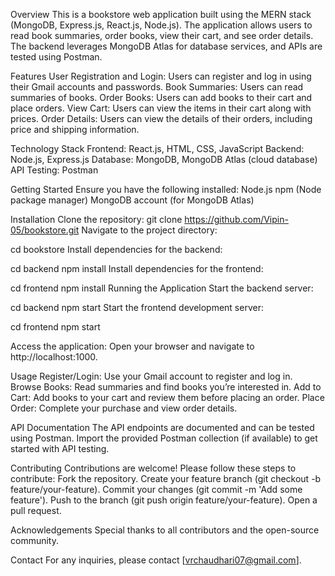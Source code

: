 Overview
This is a bookstore web application built using the MERN stack (MongoDB, Express.js, React.js, Node.js). The application allows users to read book summaries, order books, view their cart, and see order details. The backend leverages MongoDB Atlas for database services, and APIs are tested using Postman.

Features
User Registration and Login: Users can register and log in using their Gmail accounts and passwords.
Book Summaries: Users can read summaries of books.
Order Books: Users can add books to their cart and place orders.
View Cart: Users can view the items in their cart along with prices.
Order Details: Users can view the details of their orders, including price and shipping information.

Technology Stack
Frontend: React.js, HTML, CSS, JavaScript
Backend: Node.js, Express.js
Database: MongoDB, MongoDB Atlas (cloud database)
API Testing: Postman

Getting Started
Ensure you have the following installed:
Node.js
npm (Node package manager)
MongoDB account (for MongoDB Atlas)

Installation
Clone the repository:
git clone https://github.com/Vipin-05/bookstore.git
Navigate to the project directory:

cd bookstore
Install dependencies for the backend:

cd backend
npm install
Install dependencies for the frontend:

cd frontend
npm install
Running the Application
Start the backend server:

cd backend
npm start
Start the frontend development server:

cd frontend
npm start

Access the application:
Open your browser and navigate to http://localhost:1000.

Usage
Register/Login: Use your Gmail account to register and log in.
Browse Books: Read summaries and find books you’re interested in.
Add to Cart: Add books to your cart and review them before placing an order.
Place Order: Complete your purchase and view order details.

API Documentation
The API endpoints are documented and can be tested using Postman. Import the provided Postman collection (if available) to get started with API testing.

Contributing
Contributions are welcome! Please follow these steps to contribute:
Fork the repository.
Create your feature branch (git checkout -b feature/your-feature).
Commit your changes (git commit -m 'Add some feature').
Push to the branch (git push origin feature/your-feature).
Open a pull request.


Acknowledgements
Special thanks to all contributors and the open-source community.

Contact
For any inquiries, please contact [vrchaudhari07@gmail.com].
